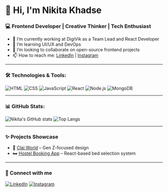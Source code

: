 # 👋 Hi, I'm Nikita Khadse

### 💻 Frontend Developer | Creative Thinker | Tech Enthusiast

- 🔭 I’m currently working at DigiVik as a Team Lead and React Developer
- 🌱 I’m learning UI/UX and DevOps
- 👯 I’m looking to collaborate on open-source frontend projects
- 📫 How to reach me: [LinkedIn](https://linkedin.com/in/your-profile) | [Instagram](https://instagram.com/your-id)

---

### 🛠️ Technologies & Tools:
![HTML](https://img.shields.io/badge/-HTML5-E34F26?style=flat&logo=html5&logoColor=white)
![CSS](https://img.shields.io/badge/-CSS3-1572B6?style=flat&logo=css3)
![JavaScript](https://img.shields.io/badge/-JavaScript-F7DF1E?style=flat&logo=javascript)
![React](https://img.shields.io/badge/-React-61DAFB?style=flat&logo=react)
![Node.js](https://img.shields.io/badge/-Node.js-339933?style=flat&logo=node.js)
![MongoDB](https://img.shields.io/badge/-MongoDB-47A248?style=flat&logo=mongodb)

---

### 📊 GitHub Stats:
![Nikita's GitHub stats](https://github-readme-stats.vercel.app/api?username=nikitakhadse&show_icons=true&theme=radical)
![Top Langs](https://github-readme-stats.vercel.app/api/top-langs/?username=nikitakhadse&layout=compact&theme=radical)

---

### ✨ Projects Showcase
- 💼 [Clai World](https://claiworld.com) – Gen Z-focused design
- 🛏️ [Hostel Booking App](#) – React-based bed selection system

---

### 🔗 Connect with me
[![LinkedIn](https://img.shields.io/badge/-LinkedIn-blue?style=flat&logo=linkedin)](https://linkedin.com/in/your-profile)
[![Instagram](https://img.shields.io/badge/-Instagram-E4405F?style=flat&logo=instagram)](https://instagram.com/your-id)
